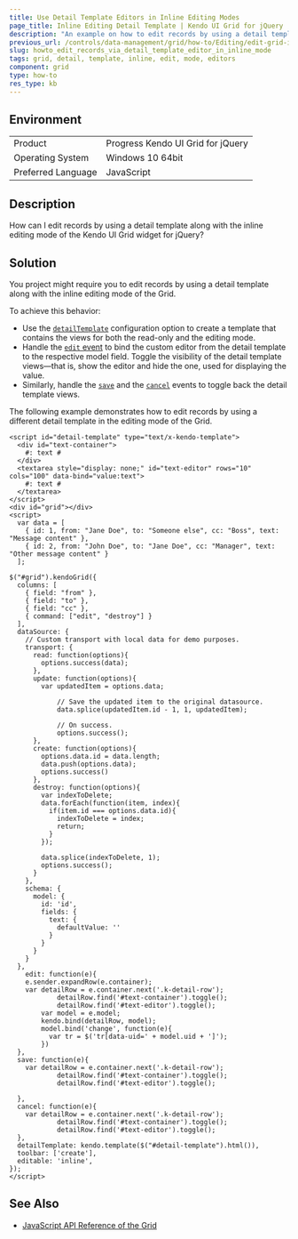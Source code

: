 ```yaml
---
title: Use Detail Template Editors in Inline Editing Modes
page_title: Inline Editing Detail Template | Kendo UI Grid for jQuery
description: "An example on how to edit records by using a detail template along with the inline editing mode of the Kendo UI Grid widget for jQuery."
previous_url: /controls/data-management/grid/how-to/Editing/edit-grid-in-inline-editing-mode-with-detail-template
slug: howto_edit_records_via_detail_template_editor_in_inline_mode
tags: grid, detail, template, inline, edit, mode, editors
component: grid
type: how-to
res_type: kb
---
```


## Environment

<table>
 <tr>
  <td>Product</td>
  <td>Progress Kendo UI Grid for jQuery</td>
 </tr>
 <tr>
  <td>Operating System</td>
  <td>Windows 10 64bit</td>
 </tr>
 <tr>
  <td>Preferred Language</td>
  <td>JavaScript</td>
 </tr>
</table>

## Description

How can I edit records by using a detail template along with the inline editing mode of the Kendo UI Grid widget for jQuery?

## Solution

You project might require you to edit records by using a detail template along with the inline editing mode of the Grid.

To achieve this behavior:

* Use the [`detailTemplate`](/api/javascript/ui/grid/configuration/detailtemplate) configuration option to create a template that contains the views for both the read-only and the editing mode.
* Handle the [`edit` event](/api/javascript/ui/grid/events/edit) to bind the custom editor from the detail template to the respective model field. Toggle the visibility of the detail template views&mdash;that is, show the editor and hide the one, used for displaying the value.
* Similarly, handle the [`save`](/api/javascript/ui/grid/events/save) and the [`cancel`](/api/javascript/ui/grid/events/cancel) events to toggle back the detail template views.

The following example demonstrates how to edit records by using a different detail template in the editing mode of the Grid.

```dojo
<script id="detail-template" type="text/x-kendo-template">
  <div id="text-container">
    #: text #
  </div>
  <textarea style="display: none;" id="text-editor" rows="10" cols="100" data-bind="value:text">
    #: text #
  </textarea>
</script>
<div id="grid"></div>
<script>
  var data = [
    { id: 1, from: "Jane Doe", to: "Someone else", cc: "Boss", text: "Message content" },
    { id: 2, from: "John Doe", to: "Jane Doe", cc: "Manager", text: "Other message content" }
  ];

$("#grid").kendoGrid({
  columns: [
    { field: "from" },
    { field: "to" },
    { field: "cc" },
    { command: ["edit", "destroy"] }
  ],
  dataSource: {
    // Custom transport with local data for demo purposes.
    transport: {
      read: function(options){
        options.success(data);
      },
      update: function(options){
        var updatedItem = options.data;

            // Save the updated item to the original datasource.
            data.splice(updatedItem.id - 1, 1, updatedItem);

            // On success.
            options.success();
      },
      create: function(options){
        options.data.id = data.length;
        data.push(options.data);
        options.success()
      },
      destroy: function(options){
        var indexToDelete;
        data.forEach(function(item, index){
          if(item.id === options.data.id){
            indexToDelete = index;
            return;
          }
        });

        data.splice(indexToDelete, 1);
        options.success();
      }
    },
    schema: {
      model: {
        id: 'id',
        fields: {
          text: {
            defaultValue: ''
          }
        }
      }
    }
  },
	edit: function(e){
    e.sender.expandRow(e.container);
    var detailRow = e.container.next('.k-detail-row');
    		detailRow.find('#text-container').toggle();
    		detailRow.find('#text-editor').toggle();
        var model = e.model;
        kendo.bind(detailRow, model);
        model.bind('change', function(e){
          var tr = $('tr[data-uid=' + model.uid + ']');
        })
  },
  save: function(e){
    var detailRow = e.container.next('.k-detail-row');
    		detailRow.find('#text-container').toggle();
    		detailRow.find('#text-editor').toggle();

  },
  cancel: function(e){
    var detailRow = e.container.next('.k-detail-row');
    		detailRow.find('#text-container').toggle();
    		detailRow.find('#text-editor').toggle();
  },
  detailTemplate: kendo.template($("#detail-template").html()),
  toolbar: ['create'],
  editable: 'inline',
});
</script>
```

## See Also

* [JavaScript API Reference of the Grid](/api/javascript/ui/grid)
